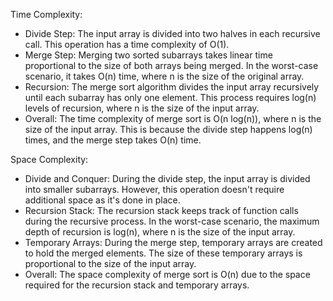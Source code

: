 Time Complexity:

- Divide Step: The input array is divided into two halves in each recursive call. This operation has a time complexity of O(1).
- Merge Step: Merging two sorted subarrays takes linear time proportional to the size of both arrays being merged. In the worst-case scenario, it takes O(n) time, where n is the size of the original array.
- Recursion: The merge sort algorithm divides the input array recursively until each subarray has only one element. This process requires log(n) levels of recursion, where n is the size of the input array.
- Overall: The time complexity of merge sort is O(n log(n)), where n is the size of the input array. This is because the divide step happens log(n) times, and the merge step takes O(n) time.

Space Complexity:

- Divide and Conquer: During the divide step, the input array is divided into smaller subarrays. However, this operation doesn't require additional space as it's done in place.
- Recursion Stack: The recursion stack keeps track of function calls during the recursive process. In the worst-case scenario, the maximum depth of recursion is log(n), where n is the size of the input array.
- Temporary Arrays: During the merge step, temporary arrays are created to hold the merged elements. The size of these temporary arrays is proportional to the size of the input array.
- Overall: The space complexity of merge sort is O(n) due to the space required for the recursion stack and temporary arrays.
